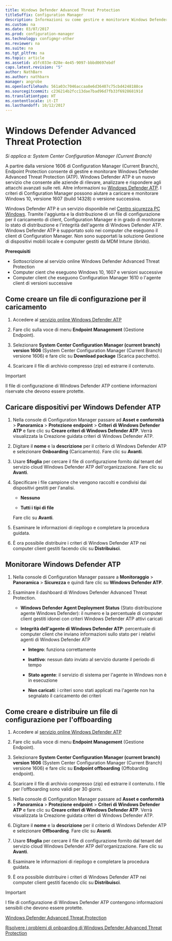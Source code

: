 ```yaml
---
title: Windows Defender Advanced Threat Protection
titleSuffix: Configuration Manager
description: Informazioni su come gestire e monitorare Windows Defender Advanced Threat Protection, un nuovo servizio che consente alle organizzazioni di rispondere agli attacchi avanzati.
ms.custom: na
ms.date: 03/07/2017
ms.prod: configuration-manager
ms.technology: configmgr-other
ms.reviewer: na
ms.suite: na
ms.tgt_pltfrm: na
ms.topic: article
ms.assetid: a5fc033e-828e-4e45-9097-bbbd0697ebdf
caps.latest.revision: "5"
author: NathBarn
ms.author: nathbarn
manager: angrobe
ms.openlocfilehash: 561a03c7046accaa8e6d36407c75cbd4248188ce
ms.sourcegitcommit: c236214b2fcc13dae7bad96d7fb33f692868191d
ms.translationtype: HT
ms.contentlocale: it-IT
ms.lasthandoff: 10/12/2017
---
```

# <a name="windows-defender-advanced-threat-protection"></a>Windows Defender Advanced Threat Protection

*Si applica a: System Center Configuration Manager (Current Branch)*

A partire dalla versione 1606 di Configuration Manager (Current Branch), Endpoint Protection consente di gestire e monitorare Windows Defender Advanced Threat Protection (ATP). Windows Defender ATP è un nuovo servizio che consente alle aziende di rilevare, analizzare e rispondere agli attacchi avanzati sulle reti.  Altre informazioni su [Windows Defender ATP](http://aka.ms/technet-wdatp). I criteri di Configuration Manager possono aiutare a caricare e monitorare Windows 10, versione 1607 (build 14328) o versione successiva.

Windows Defender ATP è un servizio disponibile nel [Centro sicurezza PC Windows](https://securitycenter.windows.com). Tramite l'aggiunta e la distribuzione di un file di configurazione per il caricamento di client, Configuration Manager è in grado di monitorare lo stato di distribuzione e l'integrità dell'agente di Windows Defender ATP. Windows Defender ATP è supportato solo nei computer che eseguono il client di Configuration Manager. Non sono supportati la soluzione Gestione di dispositivi mobili locale e computer gestiti da MDM Intune (ibrido).

 **Prerequisiti**  

-   Sottoscrizione al servizio online Windows Defender Advanced Threat Protection  
-   Computer cient che eseguono Windows 10, 1607 e versioni successive  
-   Computer client che eseguono Configuration Manager 1610 o l'agente client di versioni successive

## <a name="how-to-create-an-onboarding-configuration-file"></a>Come creare un file di configurazione per il caricamento  

 1.  Accedere al [servizio online Windows Defender ATP](https://securitycenter.windows.com/)   

 2.  Fare clic sulla voce di menu **Endpoint Management** (Gestione Endpoint).  

 3.  Selezionare **System Center Configuration Manager (current branch) version 1606** (System Center Configuration Manager (Current Branch) versione 1606) e fare clic su **Download package** (Scarica pacchetto).  

 4.  Scaricare il file di archivio compresso (zip) ed estrarre il contenuto.

> [!IMPORTANT]
> Il file di configurazione di Windows Defender ATP contiene informazioni riservate che devono essere protette.

## <a name="onboard-devices-for-windows-defender-atp"></a>Caricare dispositivi per Windows Defender ATP  

1.  Nella console di Configuration Manager passare ad **Asset e conformità** > **Panoramica** > **Protezione endpoint** > **Criteri di Windows Defender ATP** e fare clic su **Creare criteri di Windows Defender ATP**. Verrà visualizzata la Creazione guidata criteri di Windows Defender ATP.  

2.  Digitare il **nome** e la **descrizione** per il criterio di Windows Defender ATP e selezionare **Onboarding** (Caricamento). Fare clic su **Avanti**.  

3.  Usare **Sfoglia** per cercare il file di configurazione fornito dal tenant del servizio cloud Windows Defender ATP dell'organizzazione. Fare clic su **Avanti**.  

4.  Specificare i file campione che vengono raccolti e condivisi dai dispositivi gestiti per l'analisi.  

    -   **Nessuno**   

    -   **Tutti i tipi di file**  

     Fare clic su **Avanti**.  

5.  Esaminare le informazioni di riepilogo e completare la procedura guidata.  

6.  È ora possibile distribuire i criteri di Windows Defender ATP nei computer client gestiti facendo clic su **Distribuisci**.  

## <a name="monitor-windows-defender-atp"></a>Monitorare Windows Defender ATP  

1.  Nella console di Configuration Manager passare a **Monitoraggio** > **Panoramica** > **Sicurezza** e quindi fare clic su **Windows Defender ATP**.  

2.  Esaminare il dashboard di Windows Defender Advanced Threat Protection.  

    -   **Windows Defender Agent Deployment Status** (Stato distribuzione agente Windows Defender): il numero e la percentuale di computer client gestiti idonei con criteri Windows Defender ATP attivi caricati  

    -   **Integrità dell'agente di Windows Defender ATP**: percentuale di computer client che inviano informazioni sullo stato per i relativi agenti di Windows Defender ATP  

        -   **Integro**: funziona correttamente  

        -   **Inattivo**: nessun dato inviato al servizio durante il periodo di tempo  

        -   **Stato agente**: il servizio di sistema per l'agente in Windows non è in esecuzione  

        -   **Non caricati**: i criteri sono stati applicati ma l'agente non ha segnalato il caricamento dei criteri  


## <a name="how-to-create-and-deploy-an-offboarding-configuration-file"></a>Come creare e distribuire un file di configurazione per l'offboarding  

1.  Accedere al [servizio online Windows Defender ATP](https://securitycenter.windows.com/)   

2.  Fare clic sulla voce di menu **Endpoint Management** (Gestione Endpoint).  

3.  Selezionare **System Center Configuration Manager (current branch) version 1606** (System Center Configuration Manager (Current Branch) versione 1606) e fare clic su **Endpoint offboarding** (Offobarding endpoint).  

4.  Scaricare il file di archivio compresso (zip) ed estrarre il contenuto. I file per l'offboarding sono validi per 30 giorni.

5.  Nella console di Configuration Manager passare ad **Asset e conformità** > **Panoramica** > **Protezione endpoint** > **Criteri di Windows Defender ATP** e fare clic su **Creare criteri di Windows Defender ATP**. Verrà visualizzata la Creazione guidata criteri di Windows Defender ATP.  

6.  Digitare il **nome** e la **descrizione** per il criterio di Windows Defender ATP e selezionare **Offboarding**. Fare clic su **Avanti**.  

7.  Usare **Sfoglia** per cercare il file di configurazione fornito dal tenant del servizio cloud Windows Defender ATP dell'organizzazione. Fare clic su **Avanti**.  

8.  Esaminare le informazioni di riepilogo e completare la procedura guidata.  

9.  È ora possibile distribuire i criteri di Windows Defender ATP nei computer client gestiti facendo clic su **Distribuisci**.  

> [!IMPORTANT]
> I file di configurazione di Windows Defender ATP contengono informazioni sensibili che devono essere protette.

[Windows Defender Advanced Threat Protection](https://technet.microsoft.com/itpro/windows/keep-secure/windows-defender-advanced-threat-protection)

[Risolvere i problemi di onboarding di Windows Defender Advanced Threat Protection](https://technet.microsoft.com/itpro/windows/keep-secure/troubleshoot-onboarding-windows-defender-advanced-threat-protection)
